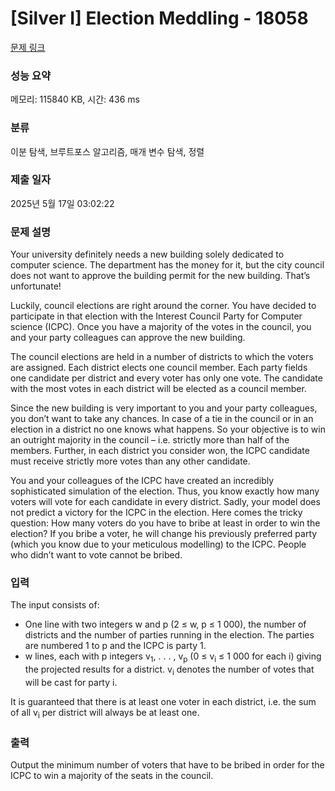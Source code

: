 # [Silver I] Election Meddling - 18058 

[문제 링크](https://www.acmicpc.net/problem/18058) 

### 성능 요약

메모리: 115840 KB, 시간: 436 ms

### 분류

이분 탐색, 브루트포스 알고리즘, 매개 변수 탐색, 정렬

### 제출 일자

2025년 5월 17일 03:02:22

### 문제 설명

<p>Your university definitely needs a new building solely dedicated to computer science. The department has the money for it, but the city council does not want to approve the building permit for the new building. That’s unfortunate!</p>

<p>Luckily, council elections are right around the corner. You have decided to participate in that election with the Interest Council Party for Computer science (ICPC). Once you have a majority of the votes in the council, you and your party colleagues can approve the new building.</p>

<p>The council elections are held in a number of districts to which the voters are assigned. Each district elects one council member. Each party fields one candidate per district and every voter has only one vote. The candidate with the most votes in each district will be elected as a council member.</p>

<p>Since the new building is very important to you and your party colleagues, you don’t want to take any chances. In case of a tie in the council or in an election in a district no one knows what happens. So your objective is to win an outright majority in the council – i.e. strictly more than half of the members. Further, in each district you consider won, the ICPC candidate must receive strictly more votes than any other candidate.</p>

<p>You and your colleagues of the ICPC have created an incredibly sophisticated simulation of the election. Thus, you know exactly how many voters will vote for each candidate in every district. Sadly, your model does not predict a victory for the ICPC in the election. Here comes the tricky question: How many voters do you have to bribe at least in order to win the election? If you bribe a voter, he will change his previously preferred party (which you know due to your meticulous modelling) to the ICPC. People who didn’t want to vote cannot be bribed.</p>

### 입력 

 <p>The input consists of:</p>

<ul>
	<li>One line with two integers w and p (2 ≤ w, p ≤ 1 000), the number of districts and the number of parties running in the election. The parties are numbered 1 to p and the ICPC is party 1.</li>
	<li>w lines, each with p integers v<sub>1</sub>, . . . , v<sub>p</sub> (0 ≤ v<sub>i</sub> ≤ 1 000 for each i) giving the projected results for a district. v<sub>i</sub> denotes the number of votes that will be cast for party i.</li>
</ul>

<p>It is guaranteed that there is at least one voter in each district, i.e. the sum of all v<sub>i</sub> per district will always be at least one.</p>

### 출력 

 <p>Output the minimum number of voters that have to be bribed in order for the ICPC to win a majority of the seats in the council.</p>

